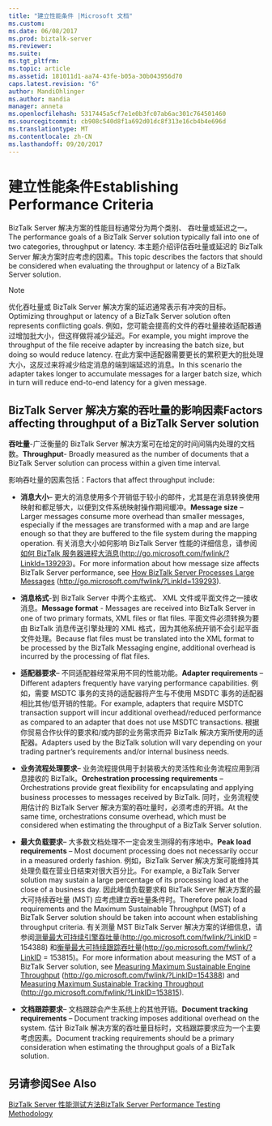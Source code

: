 ```yaml
---
title: "建立性能条件 |Microsoft 文档"
ms.custom: 
ms.date: 06/08/2017
ms.prod: biztalk-server
ms.reviewer: 
ms.suite: 
ms.tgt_pltfrm: 
ms.topic: article
ms.assetid: 181011d1-aa74-43fe-b05a-30b043956d70
caps.latest.revision: "6"
author: MandiOhlinger
ms.author: mandia
manager: anneta
ms.openlocfilehash: 5317445a5cf7e1e0b3fc07ab6ac301c764501460
ms.sourcegitcommit: cb908c540d8f1a692d01dc8f313e16cb4b4e696d
ms.translationtype: MT
ms.contentlocale: zh-CN
ms.lasthandoff: 09/20/2017
---
```

# <a name="establishing-performance-criteria"></a><span data-ttu-id="c6a6c-102">建立性能条件</span><span class="sxs-lookup"><span data-stu-id="c6a6c-102">Establishing Performance Criteria</span></span>
<span data-ttu-id="c6a6c-103">BizTalk Server 解决方案的性能目标通常分为两个类别、 吞吐量或延迟之一。</span><span class="sxs-lookup"><span data-stu-id="c6a6c-103">The performance goals of a BizTalk Server solution typically fall into one of two categories, throughput or latency.</span></span> <span data-ttu-id="c6a6c-104">本主题介绍评估吞吐量或延迟的 BizTalk Server 解决方案时应考虑的因素。</span><span class="sxs-lookup"><span data-stu-id="c6a6c-104">This topic describes the factors that should be considered when evaluating the throughput or latency of a BizTalk Server solution.</span></span>  
  
> [!NOTE]  
>  <span data-ttu-id="c6a6c-105">优化吞吐量或 BizTalk Server 解决方案的延迟通常表示有冲突的目标。</span><span class="sxs-lookup"><span data-stu-id="c6a6c-105">Optimizing throughput or latency of a BizTalk Server solution often represents conflicting goals.</span></span> <span data-ttu-id="c6a6c-106">例如，您可能会提高的文件的吞吐量接收适配器通过增加批大小，但这样做将减少延迟。</span><span class="sxs-lookup"><span data-stu-id="c6a6c-106">For example, you might improve the throughput of the file receive adapter by increasing the batch size, but doing so would reduce latency.</span></span> <span data-ttu-id="c6a6c-107">在此方案中适配器需要更长的累积更大的批处理大小，这反过来将减少给定消息的端到端延迟的消息。</span><span class="sxs-lookup"><span data-stu-id="c6a6c-107">In this scenario the adapter takes longer to accumulate messages for a larger batch size, which in turn will reduce end-to-end latency for a given message.</span></span>  
  
## <a name="factors-affecting-throughput-of-a-biztalk-server-solution"></a><span data-ttu-id="c6a6c-108">BizTalk Server 解决方案的吞吐量的影响因素</span><span class="sxs-lookup"><span data-stu-id="c6a6c-108">Factors affecting throughput of a BizTalk Server solution</span></span>  
 <span data-ttu-id="c6a6c-109">**吞吐量**-广泛衡量的 BizTalk Server 解决方案可在给定的时间间隔内处理的文档数。</span><span class="sxs-lookup"><span data-stu-id="c6a6c-109">**Throughput**- Broadly measured as the number of documents that a BizTalk Server solution can process within a given time interval.</span></span>  
  
 <span data-ttu-id="c6a6c-110">影响吞吐量的因素包括：</span><span class="sxs-lookup"><span data-stu-id="c6a6c-110">Factors that affect throughput include:</span></span>  
  
-   <span data-ttu-id="c6a6c-111">**消息大小**– 更大的消息使用多个开销低于较小的邮件，尤其是在消息转换使用映射和都足够大，以便到文件系统映射操作期间缓冲。</span><span class="sxs-lookup"><span data-stu-id="c6a6c-111">**Message size** – Larger messages consume more overhead than smaller messages, especially if the messages are transformed with a map and are large enough so that they are buffered to the file system during the mapping operation.</span></span> <span data-ttu-id="c6a6c-112">有关消息大小如何影响 BizTalk Server 性能的详细信息，请参阅[如何 BizTalk 服务器进程大消息](http://go.microsoft.com/fwlink/?LinkId=139293)(http://go.microsoft.com/fwlink/?LinkId=139293)。</span><span class="sxs-lookup"><span data-stu-id="c6a6c-112">For more information about how message size affects BizTalk Server performance, see [How BizTalk Server Processes Large Messages](http://go.microsoft.com/fwlink/?LinkId=139293) (http://go.microsoft.com/fwlink/?LinkId=139293).</span></span>  
  
-   <span data-ttu-id="c6a6c-113">**消息格式**-到 BizTalk Server 中两个主格式、 XML 文件或平面文件之一接收消息。</span><span class="sxs-lookup"><span data-stu-id="c6a6c-113">**Message format** - Messages are received into BizTalk Server in one of two primary formats, XML files or flat files.</span></span> <span data-ttu-id="c6a6c-114">平面文件必须转换为要由 BizTalk 消息传送引擎处理的 XML 格式，因为其他系统开销不会引起平面文件处理。</span><span class="sxs-lookup"><span data-stu-id="c6a6c-114">Because flat files must be translated into the XML format to be processed by the BizTalk Messaging engine, additional overhead is incurred by the processing of flat files.</span></span>  
  
-   <span data-ttu-id="c6a6c-115">**适配器要求**– 不同适配器经常采用不同的性能功能。</span><span class="sxs-lookup"><span data-stu-id="c6a6c-115">**Adapter requirements** – Different adapters frequently have varying performance capabilities.</span></span> <span data-ttu-id="c6a6c-116">例如，需要 MSDTC 事务的支持的适配器将产生与不使用 MSDTC 事务的适配器相比其他/低开销的性能。</span><span class="sxs-lookup"><span data-stu-id="c6a6c-116">For example, adapters that require MSDTC transaction support will incur additional overhead/reduced performance as compared to an adapter that does not use MSDTC transactions.</span></span> <span data-ttu-id="c6a6c-117">根据你贸易合作伙伴的要求和/或内部的业务需求而异 BizTalk 解决方案所使用的适配器。</span><span class="sxs-lookup"><span data-stu-id="c6a6c-117">Adapters used by the BizTalk solution will vary depending on your trading partner’s requirements and/or internal business needs.</span></span>  
  
-   <span data-ttu-id="c6a6c-118">**业务流程处理要求**– 业务流程提供用于封装极大的灵活性和业务流程应用到消息接收的 BizTalk。</span><span class="sxs-lookup"><span data-stu-id="c6a6c-118">**Orchestration processing requirements** – Orchestrations provide great flexibility for encapsulating and applying business processes to messages received by BizTalk.</span></span> <span data-ttu-id="c6a6c-119">同时，业务流程使用估计的 BizTalk Server 解决方案的吞吐量时，必须考虑的开销。</span><span class="sxs-lookup"><span data-stu-id="c6a6c-119">At the same time, orchestrations consume overhead, which must be considered when estimating the throughput of a BizTalk Server solution.</span></span>  
  
-   <span data-ttu-id="c6a6c-120">**最大负载要求**– 大多数文档处理不一定会发生测得的有序地中。</span><span class="sxs-lookup"><span data-stu-id="c6a6c-120">**Peak load requirements** – Most document processing does not necessarily occur in a measured orderly fashion.</span></span> <span data-ttu-id="c6a6c-121">例如，BizTalk Server 解决方案可能维持其处理负载在营业日结束对很大百分比。</span><span class="sxs-lookup"><span data-stu-id="c6a6c-121">For example, a BizTalk Server solution may sustain a large percentage of its processing load at the close of a business day.</span></span> <span data-ttu-id="c6a6c-122">因此峰值负载要求和 BizTalk Server 解决方案的最大可持续吞吐量 (MST) 应考虑建立吞吐量条件时。</span><span class="sxs-lookup"><span data-stu-id="c6a6c-122">Therefore peak load requirements and the Maximum Sustainable Throughput (MST) of a BizTalk Server solution should be taken into account when establishing throughput criteria.</span></span> <span data-ttu-id="c6a6c-123">有关测量 MST BizTalk Server 解决方案的详细信息，请参阅[测量最大可持续引擎吞吐量](http://go.microsoft.com/fwlink/?LinkID=154388)(http://go.microsoft.com/fwlink/?LinkID = 154388) 和[衡量最大可持续跟踪吞吐量](http://go.microsoft.com/fwlink/?LinkID=153815)(http://go.microsoft.com/fwlink/?LinkID = 153815)。</span><span class="sxs-lookup"><span data-stu-id="c6a6c-123">For more information about measuring the MST of a BizTalk Server solution, see [Measuring Maximum Sustainable Engine Throughput](http://go.microsoft.com/fwlink/?LinkID=154388) (http://go.microsoft.com/fwlink/?LinkID=154388) and [Measuring Maximum Sustainable Tracking Throughput](http://go.microsoft.com/fwlink/?LinkID=153815) (http://go.microsoft.com/fwlink/?LinkID=153815).</span></span>  
  
-   <span data-ttu-id="c6a6c-124">**文档跟踪要求**– 文档跟踪会产生系统上的其他开销。</span><span class="sxs-lookup"><span data-stu-id="c6a6c-124">**Document tracking requirements** – Document tracking imposes additional overhead on the system.</span></span> <span data-ttu-id="c6a6c-125">估计 BizTalk 解决方案的吞吐量目标时，文档跟踪要求应为一个主要考虑因素。</span><span class="sxs-lookup"><span data-stu-id="c6a6c-125">Document tracking requirements should be a primary consideration when estimating the throughput goals of a BizTalk solution.</span></span>  
  
## <a name="see-also"></a><span data-ttu-id="c6a6c-126">另请参阅</span><span class="sxs-lookup"><span data-stu-id="c6a6c-126">See Also</span></span>  
 [<span data-ttu-id="c6a6c-127">BizTalk Server 性能测试方法</span><span class="sxs-lookup"><span data-stu-id="c6a6c-127">BizTalk Server Performance Testing Methodology</span></span>](../technical-guides/biztalk-server-performance-testing-methodology.md)
